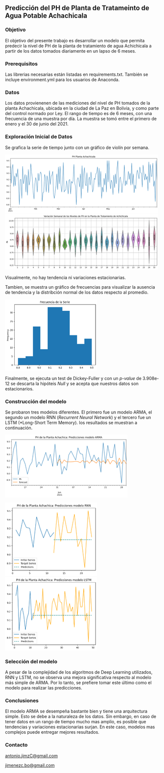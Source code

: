 ## Predicción del PH de Planta de Tratameinto de Agua Potable Achachicala

### Objetivo

El objetivo del presente trabajo es desarrollar un modelo que permita predecir la nivel de PH de la planta de tratamiento de agua Achichicala a partir de los datos tomados diariamente en un lapso de 6 meses.

### Prerequisitos

Las librerias necesarias están listadas en requirements.txt. También se incluye environment.yml para los usuarios de Anaconda.

### Datos

Los datos provienenen de las mediciones del nivel de PH tomados de la planta Achachicala, ubicada en la ciudad de La Paz en Bolivia, y como parte del control normado por Ley. El rango de tiempo es de 6 meses, con una frecuencia de una muestra por día. La muestra se tomó entre el primero de enero y el 30 de junio del 2021.

### Exploración Inicial de Datos

Se grafica la serie de tiempo junto con un gráfico de violín por semana.

<img src="referencias/images/serie.png" alt="Alt text 1" width="500"/> 

<img src="referencias/images/violin.png" alt="Alt text 2" width="500"/>

Visualmente, no hay tendencia ni variaciones estacionarias. 

Tambien, se muestra un gráfico de frecuencias para visualizar la ausencia de tendencia y la distribción normal de los datos respecto al promedio. 

<img src="referencias/images/freq.png" alt="Alt text 1" width="300"/>

Finalmente, se ejecuta un test de Dickey-Fuller y con un *p-value* de 3.908e-12 se descarta la hipóteis *Null* y se acepta que nuestros datos son estacionarios.

### Construcción del modelo
Se probaron tres modelos diferentes. El primero fue un modelo ARMA, el segundo un modelo RNN (*Recurrent Neural Network*) y el tercero fue un LSTM (*Long-Short Term Memory). los resultados se muestran a continuación.

<img src="referencias/images/arma.png" alt="Alt text 1" width="400"/> 

<img src="referencias/images/rnn.png" alt="Alt text 1" width="300"/>  <img src="referencias/images/lstm.png" alt="Alt text 1" width="300"/> 

### Selección del modelo

A pesar de la complejidad de los algoritmos de Deep Learning utilizados, RNN y LSTM, no se observa una mejora significativa respecto al modelo más simple de ARMA. Por lo tanto, se prefiere tomar este último como el modelo para realizar las predicciones. 


### Conclusiones

El modelo ARMA se desempeña bastante bien y tiene una arquitectura simple. Esto se debe a la naturaleza de los datos. Sin embargo, en caso de tener datos en un rango de tiempo mucho mas amplio, es posible que tendencias y variaciones estacionarias surjan. En este caso, modelos mas complejos puede entregar mejores resultados.

### Contacto


antonio.jimzC@gmail.com 

jimenezc.bo@gmail.com  

